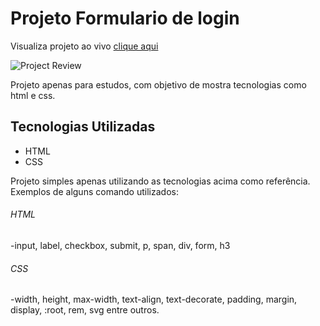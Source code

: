 # Projeto Formulario de login

Visualiza projeto ao vivo [clique aqui](https://wesleycunha.github.io/loginsystem/)

![Project Review](https://github.com/WesleyCunha/loginsystem/blob/master/src/img/Login-Simples.png?raw=true)

Projeto apenas para estudos, com objetivo de mostra tecnologias como html e css.

## Tecnologias Utilizadas
- HTML
- CSS

Projeto simples apenas utilizando as tecnologias acima como referência.
Exemplos de alguns comando utilizados:
###### HTML
-input, label, checkbox, submit, p, span, div, form, h3
 
 ###### CSS
-width, height, max-width, text-align, text-decorate,  padding, margin, display, :root, rem, svg entre outros.
